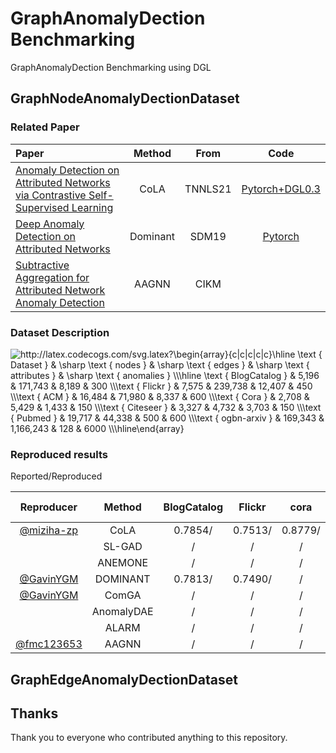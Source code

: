 # GraphAnomalyDection Benchmarking
GraphAnomalyDection Benchmarking using DGL
## GraphNodeAnomalyDectionDataset
### Related Paper
| Paper                                                                                                                 | Method |  From   |                        Code                         |
| :-------------------------------------------------------------------------------------------------------------------- | :----: | :-----: | :-------------------------------------------------: |
| [Anomaly Detection on Attributed Networks via Contrastive Self-Supervised Learning](https://arxiv.org/abs/2103.00113) |  CoLA  | TNNLS21 | [Pytorch+DGL0.3](https://github.com/GRAND-Lab/CoLA) |
| [Deep Anomaly Detection on Attributed Networks](https://epubs.siam.org/doi/pdf/10.1137/1.9781611975673.67) |  Dominant  | SDM19 | [Pytorch](https://github.com/kaize0409/GCN_AnomalyDetection_pytorch) |
|[Subtractive Aggregation for Attributed Network Anomaly Detection](https://www4.comp.polyu.edu.hk/~xiaohuang/docs/Shuang_CIKM21.pdf)|AAGNN|CIKM||

### Dataset Description
<img src="http://latex.codecogs.com/svg.latex?\begin{array}{c|c|c|c|c}\hline&space;\text&space;{&space;Dataset&space;}&space;&&space;\sharp&space;\text&space;{&space;nodes&space;}&space;&&space;\sharp&space;\text&space;{&space;edges&space;}&space;&&space;\sharp&space;\text&space;{&space;attributes&space;}&space;&&space;\sharp&space;\text&space;{&space;anomalies&space;}&space;\\\hline&space;\text&space;{&space;BlogCatalog&space;}&space;&&space;5,196&space;&&space;171,743&space;&&space;8,189&space;&&space;300&space;\\\text&space;{&space;Flickr&space;}&space;&&space;7,575&space;&&space;239,738&space;&&space;12,407&space;&&space;450&space;\\\text&space;{&space;ACM&space;}&space;&&space;16,484&space;&&space;71,980&space;&&space;8,337&space;&&space;600&space;\\\text&space;{&space;Cora&space;}&space;&&space;2,708&space;&&space;5,429&space;&&space;1,433&space;&&space;150&space;\\\text&space;{&space;Citeseer&space;}&space;&&space;3,327&space;&&space;4,732&space;&&space;3,703&space;&&space;150&space;\\\text&space;{&space;Pubmed&space;}&space;&&space;19,717&space;&&space;44,338&space;&&space;500&space;&&space;600&space;\\\text&space;{&space;ogbn-arxiv&space;}&space;&&space;169,343&space;&&space;1,166,243&space;&&space;128&space;&&space;6000&space;\\\hline\end{array}" title="http://latex.codecogs.com/svg.latex?\begin{array}{c|c|c|c|c}\hline \text { Dataset } & \sharp \text { nodes } & \sharp \text { edges } & \sharp \text { attributes } & \sharp \text { anomalies } \\\hline \text { BlogCatalog } & 5,196 & 171,743 & 8,189 & 300 \\\text { Flickr } & 7,575 & 239,738 & 12,407 & 450 \\\text { ACM } & 16,484 & 71,980 & 8,337 & 600 \\\text { Cora } & 2,708 & 5,429 & 1,433 & 150 \\\text { Citeseer } & 3,327 & 4,732 & 3,703 & 150 \\\text { Pubmed } & 19,717 & 44,338 & 500 & 600 \\\text { ogbn-arxiv } & 169,343 & 1,166,243 & 128 & 6000 \\\hline\end{array}" />

### Reproduced results 

Reported/Reproduced

|                 Reproducer                  |   Method   | BlogCatalog | Flickr  |  cora   | citeseer | pubmed  |   ACM   | ogbn-arxiv |
| :-----------------------------------------: | :--------: | :---------: | :-----: | :-----: | :------: | :-----: | :-----: | :--------: |
| [@miziha-zp](https://github.com/miziha-zp/) |    CoLA    |   0.7854/   | 0.7513/ | 0.8779/ | 0.8968/  | 0.9512/ | 0.8237/ |  0.8073/   |
|                                             | SL-GAD |      /      |    /    |    /    |    /     |    /    |    /    |     /      |
|                                             | ANEMONE |      /      |    /    |    /    |    /     |    /    |    /    |     /      |
| [@GavinYGM](https://github.com/GavinYGM/) |  DOMINANT  |  0.7813/  |   0.7490/    |    /    |    /     |    /    |    0.7494/    |     /      |
| [@GavinYGM](https://github.com/GavinYGM/) |   ComGA    |      /      |    /    |    /    |    /     |    /    |    /    |     /      |
|                                             | AnomalyDAE |      /      |    /    |    /    |    /     |    /    |    /    |     /      |
|                                             | ALARM |      /      |    /    |    /    |    /     |    /    |    /    |     /      |
| [@fmc123653](https://github.com/fmc123653/)   | AAGNN |      /      |    /    |    /    |    /     |    /    |    /    |     /      |



## GraphEdgeAnomalyDectionDataset


## Thanks
Thank you to everyone who contributed anything to this repository.
